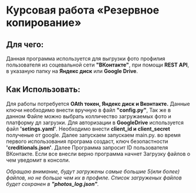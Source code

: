 # Курсовая работа «Резервное копирование» #

## Для чего: ##

Данная программа используется для выгрузки фото профилия пользователя из соцевальной сети __"ВКонтакте"__, при помощи __REST API__, в указаную папку на __Яндекс диск__ или __Google Drive__.

## Как Использовать: ##

Для работы потребуется __OAth токен, Яндекс диск и Вконтакте.__ Данные ключи необходимо внести вручную в файл __"config.py"__, Так же в данном Файле можно выбрать колличество загружаемых фото и платформу дл загрузки.
Для авторизации в __GoogleDrive__ используется файл __'setings.yaml'__. Необходимо внести   __client_id и
  client_secret__ полученые от google. Далее запускаем запускаем main.py. во время первого использования програма создаст, ключ безопастности __'creditionals.json'__. Далее Программа запросит ID пользователя ВКонтакте.
Если все внесли верно программа начнет Загрузку файлов о чем уведомит в консоли.

_Обращаю внимание, будут загружены самые большие 5(или более) файлов, но не больше чем их в профиле.
Список загруженых файлов будет сохранен в __"photos_log.json"__._
